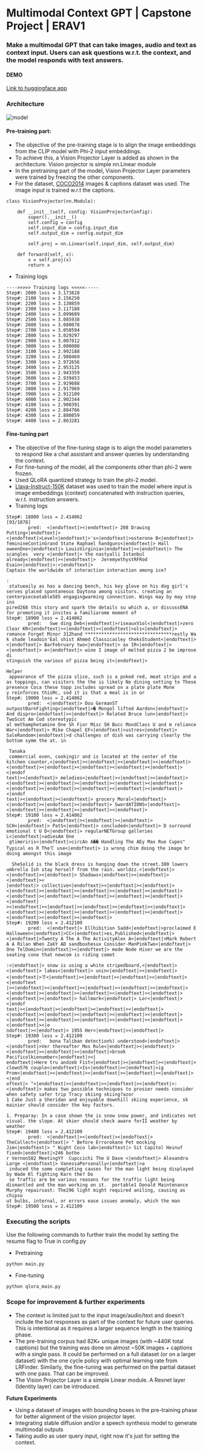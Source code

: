 # Multimodal Context GPT | Capstone Project | ERAV1
### Make a multimodal GPT that can take images, audio and text as context input. Users can ask questions w.r.t. the context, and the model responds with text answers.
#### DEMO


[Link to huggingface app](https://huggingface.co/spaces/piyushgrover/MultiModelGPT)



### Architecture

![model](https://github.com/piygr/s16erav1/assets/135162847/b1d373bb-672d-430c-afe4-2650a2b59388)




#### Pre-training part:
- The objective of the pre-training stage is to align the image embeddings from the CLIP model with Phi-2 input embeddings.
- To achieve this, a Vision Projector Layer is added as shown in the architecture. Vision projector is simple nn.Linear module
- In the pretraining part of the model, Vision Projector Layer parameters were trained by freezing the other components.
- For the dataset, [COCO2014](https://www.kaggle.com/datasets/nadaibrahim/coco2014) images & captions dataset was used. The image input is trained w.r.t the captions.
```
class VisionProjector(nn.Module):

    def __init__(self, config: VisionProjectorConfig):
        super().__init__()
        self.config = config
        self.input_dim = config.input_dim
        self.output_dim = config.output_dim

        self.proj = nn.Linear(self.input_dim, self.output_dim)

    def forward(self, x):
        x = self.proj(x)
        return x
``` 
- Training logs
  
```
---->>>>> Training logs <<<<<-----
Step#: 2000 loss = 3.173828
Step#: 2100 loss = 3.156250
Step#: 2200 loss = 3.130859
Step#: 2300 loss = 3.117188
Step#: 2400 loss = 3.099609
Step#: 2500 loss = 3.085938
Step#: 2600 loss = 3.080078
Step#: 2700 loss = 3.058594
Step#: 2800 loss = 3.029297
Step#: 2900 loss = 3.007812
Step#: 3000 loss = 3.000000
Step#: 3100 loss = 2.992188
Step#: 3200 loss = 2.980469
Step#: 3300 loss = 2.972656
Step#: 3400 loss = 2.953125
Step#: 3500 loss = 2.943359
Step#: 3600 loss = 2.939453
Step#: 3700 loss = 2.929688
Step#: 3800 loss = 2.917969
Step#: 3900 loss = 2.912109
Step#: 4000 loss = 2.902344
Step#: 4100 loss = 2.900391
Step#: 4200 loss = 2.884766
Step#: 4300 loss = 2.880859
Step#: 4400 loss = 2.863281

```  

#### Fine-tuning part
- The objective of the fine-tuning stage is to align the model parameters to respond like a chat assistant and answer queries by understanding the context.
- For fine-tuning of the model, all the components other than phi-2 were frozen.
- Used QLoRA quantized strategy to train the phi-2 model.
- [Llava-Instruct-150K](https://huggingface.co/datasets/liuhaotian/LLaVA-Instruct-150K ) dataset was used to train the model where input is image embeddings (context) concatenated with instruction queries, w.r.t. instruction answers.
- Training logs
```
Step#: 18800 loss = 2.414062                                                                                                                                                                       [93/1878]
        pred:  <|endoftext|><|endoftext|> 208 Drawing Putting<|endoftext|><|endoftext|>Level<|endoftext|>'s<|endoftext|>osterone B<|endoftext|> feminineContinGrand State Raphael handguns<|endoftext|> Hall
oweenOne<|endoftext|> LouisVirginia<|endoftext|><|endoftext|> The scangles  very <|endoftext|> the nastyalli Istanbul already<|endoftext|><|endoftext|>  JeremyethystRFRod Esain<|endoftext|>:<|endoftext|> 
Captain the worldwide of interaction interaction among ice?                                                                                                                                                 
                                                                                                                                                                                                            
:                                                                                                                                                                                                           
 statueaily as has a dancing bench, his key glove on his dog girl's serves placed spontaneous Daytona among visitors. creating an centerpieceatable585 engagingwarming connection. Wings may by may stop ins
pired268 this story and spark the details su which a, or discussENA for promoting it invites a familiarome moment of                                                                                        
Step#: 18900 loss = 2.414062                                                                                                                                                                                
        pred:   Swe ding Deb<|endoftext|>riseauxViol<|endoftext|>zero Clear KR<|endoftext|><|endoftext|><|endoftext|>ols<|endoftext|> romance Forget Minor 312hand ********************************restly Wa
k shade leadoin'Eal shist Ahmed Classicasley theksStudent<|endoftext|><|endoftext|> BarFebruary two<|endoftext|> ax IR<|endoftext|><|endoftext|> e<|endoftext|> wine I image of melted pizza 2 be improve di
stinguish the various of pizza being it<|endoftext|>                                                                                                                                                        
                                                                                                                                                                                                            
Helper                                                                                                                                                                                                      
 appearance of the pizza slice, such is a poked red, meat strips and a as toppings, can visitors the the is likely Ne dining setting to These presence Coca these topp includes spread on a plate plate Mone
y reinforces thisMc, sod it is that a meal is in or                                                                                                                                                         
Step#: 19000 loss = 2.414062                                                                                                                                                                                
        pred:  <|endoftext|> Dou GermanST outpostBarnFighting<|endoftext|>� Mongol lifted Aardon<|endoftext|> And dispro<|endoftext|><|endoftext|> Related Bruce lun<|endoftext|> TwoScot Am Cod stereotypic
al methamphetamine One Sh Fior Misc SH Bucc MondClass U and m reliance War<|endoftext|> Mike Chapel EF<|endoftext|>ustres<|endoftext|> SaleRandom<|endoftext|>d challenges of dish was carrying clearly the 
bottom symm the at. in                                                                                                                                                                                      
                                                                                                                                                                                                            
 Tanaka                                                                                                                                                                                                     
 commercial oven, cookingir and is located at the center of the kitchen counter,<|endoftext|><|endoftext|><|endoftext|><|endoftext|><|endoftext|><|endoftext|><|endoftext|><|endoftext|><|endoftext|><|endof
text|><|endoftext|> melodies<|endoftext|><|endoftext|><|endoftext|><|endoftext|><|endoftext|><|endoftext|><|endoftext|><|endoftext|><|endoftext|><|endoftext|><|endoftext|><|endoftext|><|endoftext|><|endof
text|><|endoftext|><|endoftext|> grocery Moral<|endoftext|><|endoftext|><|endoftext|><|endoftext|> SwordATIONS<|endoftext|><|endoftext|><|endoftext|><|endoftext|><|endoftext|>                             
Step#: 19100 loss = 2.414062                                                                                                                                                                                
        pred:  <|endoftext|><|endoftext|><|endoftext|> SCH<|endoftext|> PatS<|endoftext|> concluded<|endoftext|> D surround emotional t U D<|endoftext|> regularNETGroup galleries L<|endoftext|>adiesAm One
 gtimeriris<|endoftext|>circAn A�� Handling The AEy Max Rue Cupes" Typical es R Theて use<|endoftext|> is wrong chim doing the image br doing amongst this image                                            
                                                                                                                                                                                                            
  SheSolid is the black dress is hanging down the street.300 lowers umbrella Ish stay herself from the rain. worldzz.<|endoftext|><|endoftext|><|endoftext|> Shadows<|endoftext|><|endoftext|><|endoftext|><
|endoftext|> collective<|endoftext|><|endoftext|><|endoftext|><|endoftext|><|endoftext|><|endoftext|><|endoftext|><|endoftext|><|endoftext|><|endoftext|><|endoftext|><|endoftext|><|endoftext|><|endoftext|
><|endoftext|><|endoftext|><|endoftext|><|endoftext|><|endoftext|><|endoftext|><|endoftext|><|endoftext|><|endoftext|><|endoftext|><|endoftext|><|endoftext|><|endoftext|>                                  
Step#: 19200 loss = 2.412109                                                                                                                                                                                
        pred:  <|endoftext|> Ellhibition Sadd<|endoftext|>proclaimed E Halloween<|endoftext|>CC<|endoftext|>es,Published<|endoftext|><|endoftext|>Twenty A The A The ActivityAlex A<|endoftext|>Mark Robert 
A A Rilan When ZakY AD sandboxhesux Consider-ManPinkTwo<|endoftext|> One TelDomin<|endoftext|><|endoftext|> mode Node Hiser we are the seating cone that newcom is riding comet                             
                                                                                                                                                                                                            
:<|endoftext|> snow is using a white stripedboard,<|endoftext|><|endoftext|> lakes<|endoftext|> unin<|endoftext|><|endoftext|><|endoftext|>で<|endoftext|><|endoftext|><|endoftext|><|endoftext|><|endoftext
|><|endoftext|><|endoftext|><|endoftext|><|endoftext|><|endoftext|><|endoftext|><|endoftext|><|endoftext|><|endoftext|><|endoftext|><|endoftext|><|endoftext|> hallmark<|endoftext|> Lor<|endoftext|><|endof
text|><|endoftext|><|endoftext|><|endoftext|><|endoftext|><|endoftext|><|endoftext|><|endoftext|><|endoftext|><|endoftext|><|endoftext|><|endoftext|><|endoftext|><|endoftext|><|endoftext|><|endoftext|><|e
ndoftext|><|endoftext|> 1955 Her<|endoftext|><|endoftext|>
Step#: 19300 loss = 2.412109
        pred:   bona Taliban detection%) understood<|endoftext|><|endoftext|>Ver thereafter Mos Rule<|endoftext|><|endoftext|><|endoftext|><|endoftext|><|endoftext|>brook Pacificolkienumber<|endoftext|><|
endoftext|>Here tru andzeb Fist<|endoftext|><|endoftext|><|endoftext|> clown576 couple<|endoftext|>Is<|endoftext|><|endoftext|>ig Prom<|endoftext|><|endoftext|><|endoftext|><|endoftext|><|endoftext|><|end
oftext|> "<|endoftext|><|endoftext|><|endoftext|><|endoftext|>:<|endoftext|> makes two possible techniques to prosier needs consider when safety safer trip Tracy skiing skiing?azor
1 Cake Just a Sheridan and enjoyable downhill skiing experience, sk mainier should consider the key factors.

1. Preparay: In a case shown the is snow snow power, and indicates not visual. the slope. At skier should check aware forÍÍ weather by weather
Step#: 19400 loss = 2.412109
        pred:  <|endoftext|><|endoftext|><|endoftext|> TheCollect<|endoftext|> " Before Errorokane Pet mocking Jim<|endoftext|> " Night Coco lab<|endoftext|> Sit Capitol Heinuf fixed<|endoftext|>246 bothe
r Vernon582 MeetingYY  Cupccichi The U Dave <|endoftext|> Alexandra Large <|endoftext|> VanessaPersonally<|endoftext|>a
 induced the some completing causes for the man light being displayed by Wade Kl fighting Karn the? Do 
 so Traffic are be various reasons for the traffic light being dismantled and the man working on it.  portable1 Donald Maintenance Murphy repairsast: The296 light might required aniling, causing as chipso
ut bulbs, internal, or errors ease issues anomaly, which the man
Step#: 19500 loss = 2.412109

```

### Executing the scripts
Use the following commands to further train the model by setting the resume flag to True in config.py
- Pretraining
```
python main.py
```

- Fine-tuning
```
python qlora_main.py
```

### Scope for improvement & further experiments
- The context is limited just to the input image/audio/text and doesn't include the bot responses as part of the context for future user queries. This is intentional as it requires a larger sequence length in the training phase.
- The pre-training corpus had 82K+ unique images (with ~440K total captions) but the training was done on almost ~50K images + captions with a single pass. It could be performed on a full dataset (or on a larger dataset) with the one cycle policy with optimal learning rate from LRFinder. Similarly, the fine-tuning was performed on the partial dataset with one pass. That can be improved.
- The Vision Projector Layer is a simple Linear module. A Resnet layer (Identity layer) can be introduced.

__Future Experiments__
- Using a dataset of images with bounding boxes in the pre-training phase for better alignment of the vision projector layer.
- Integrating stable diffusion and/or a speech synthesis model to generate multimodal outputs
- Taking audio as user query input, right now it's just for setting the context.

 
